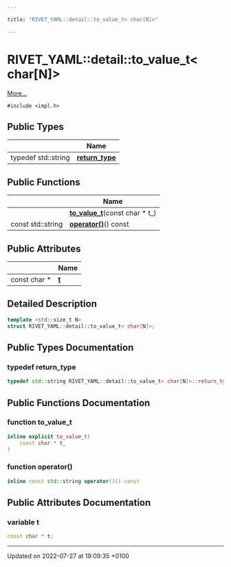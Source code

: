 ```yaml
---

title: "RIVET_YAML::detail::to_value_t< char[N]>"

---
```


# RIVET_YAML::detail::to_value_t< char[N]>



 [More...](#detailed-description)


`#include <impl.h>`

## Public Types

|                | Name           |
| -------------- | -------------- |
| typedef std::string | **[return_type](http://example.org/classes/structrivet__yaml_1_1detail_1_1to__value__t_3_01char_0fn_0e_4/#typedef-return-type)**  |

## Public Functions

|                | Name           |
| -------------- | -------------- |
| | **[to_value_t](http://example.org/classes/structrivet__yaml_1_1detail_1_1to__value__t_3_01char_0fn_0e_4/#function-to-value-t)**(const char * t_) |
| const std::string | **[operator()](http://example.org/classes/structrivet__yaml_1_1detail_1_1to__value__t_3_01char_0fn_0e_4/#function-operator())**() const |

## Public Attributes

|                | Name           |
| -------------- | -------------- |
| const char * | **[t](http://example.org/classes/structrivet__yaml_1_1detail_1_1to__value__t_3_01char_0fn_0e_4/#variable-t)**  |

## Detailed Description

```cpp
template <std::size_t N>
struct RIVET_YAML::detail::to_value_t< char[N]>;
```

## Public Types Documentation

### typedef return_type

```cpp
typedef std::string RIVET_YAML::detail::to_value_t< char[N]>::return_type;
```


## Public Functions Documentation

### function to_value_t

```cpp
inline explicit to_value_t(
    const char * t_
)
```


### function operator()

```cpp
inline const std::string operator()() const
```


## Public Attributes Documentation

### variable t

```cpp
const char * t;
```


-------------------------------

Updated on 2022-07-27 at 19:09:35 +0100